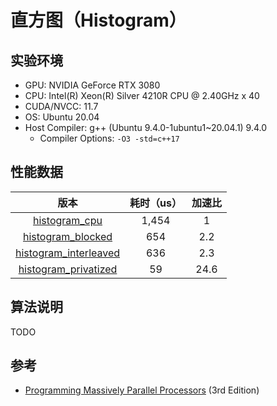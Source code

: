 # 直方图（Histogram）

## 实验环境

- GPU: NVIDIA GeForce RTX 3080
- CPU: Intel(R) Xeon(R) Silver 4210R CPU @ 2.40GHz x 40
- CUDA/NVCC: 11.7
- OS: Ubuntu 20.04
- Host Compiler: g++ (Ubuntu 9.4.0-1ubuntu1~20.04.1) 9.4.0
  - Compiler Options: `-O3 -std=c++17`

## 性能数据

|                         版本                         | 耗时（us） | 加速比 |
| :--------------------------------------------------: | :--------: | :----: |
|          [histogram_cpu](./histogram_cpu.h)          |   1,454    |   1    |
|     [histogram_blocked](./histogram_blocked.cuh)     |    654     |  2.2   |
| [histogram_interleaved](./histogram_interleaved.cuh) |    636     |  2.3   |
|  [histogram_privatized](./histogram_privatized.cuh)  |     59     |  24.6  |

## 算法说明

TODO

## 参考

- [Programming Massively Parallel Processors](https://book.douban.com/subject/4265432/) (3rd Edition)